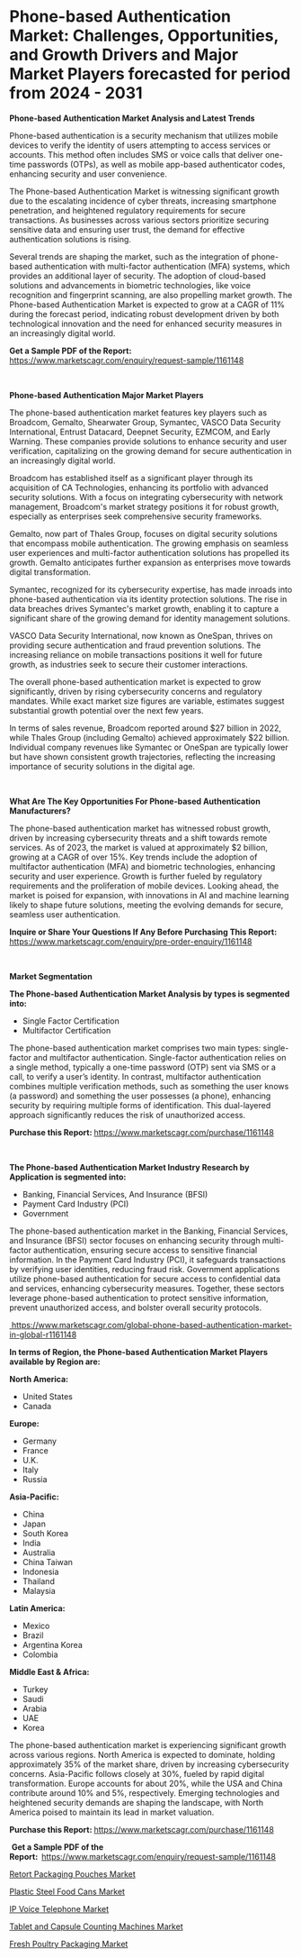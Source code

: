 <p><h1>Phone-based Authentication Market: Challenges, Opportunities, and Growth Drivers and Major Market Players forecasted for period from 2024 - 2031</h1></p><p><strong>Phone-based Authentication Market Analysis and Latest Trends</strong></p>
<p><p>Phone-based authentication is a security mechanism that utilizes mobile devices to verify the identity of users attempting to access services or accounts. This method often includes SMS or voice calls that deliver one-time passwords (OTPs), as well as mobile app-based authenticator codes, enhancing security and user convenience. </p><p>The Phone-based Authentication Market is witnessing significant growth due to the escalating incidence of cyber threats, increasing smartphone penetration, and heightened regulatory requirements for secure transactions. As businesses across various sectors prioritize securing sensitive data and ensuring user trust, the demand for effective authentication solutions is rising. </p><p>Several trends are shaping the market, such as the integration of phone-based authentication with multi-factor authentication (MFA) systems, which provides an additional layer of security. The adoption of cloud-based solutions and advancements in biometric technologies, like voice recognition and fingerprint scanning, are also propelling market growth. The Phone-based Authentication Market is expected to grow at a CAGR of 11% during the forecast period, indicating robust development driven by both technological innovation and the need for enhanced security measures in an increasingly digital world. </p></p>
<p><strong>Get a Sample PDF of the Report:&nbsp;</strong> <a href="https://www.marketscagr.com/enquiry/request-sample/1161148?utm_campaign=1177&utm_medium=2&utm_source=Github&utm_content=ia&utm_term=11102024&utm_id=phone-based-authentication">https://www.marketscagr.com/enquiry/request-sample/1161148</a></p>
<p>&nbsp;</p>
<p><strong>Phone-based Authentication Major Market Players</strong></p>
<p><p>The phone-based authentication market features key players such as Broadcom, Gemalto, Shearwater Group, Symantec, VASCO Data Security International, Entrust Datacard, Deepnet Security, EZMCOM, and Early Warning. These companies provide solutions to enhance security and user verification, capitalizing on the growing demand for secure authentication in an increasingly digital world.</p><p>Broadcom has established itself as a significant player through its acquisition of CA Technologies, enhancing its portfolio with advanced security solutions. With a focus on integrating cybersecurity with network management, Broadcom's market strategy positions it for robust growth, especially as enterprises seek comprehensive security frameworks.</p><p>Gemalto, now part of Thales Group, focuses on digital security solutions that encompass mobile authentication. The growing emphasis on seamless user experiences and multi-factor authentication solutions has propelled its growth. Gemalto anticipates further expansion as enterprises move towards digital transformation.</p><p>Symantec, recognized for its cybersecurity expertise, has made inroads into phone-based authentication via its identity protection solutions. The rise in data breaches drives Symantec's market growth, enabling it to capture a significant share of the growing demand for identity management solutions.</p><p>VASCO Data Security International, now known as OneSpan, thrives on providing secure authentication and fraud prevention solutions. The increasing reliance on mobile transactions positions it well for future growth, as industries seek to secure their customer interactions.</p><p>The overall phone-based authentication market is expected to grow significantly, driven by rising cybersecurity concerns and regulatory mandates. While exact market size figures are variable, estimates suggest substantial growth potential over the next few years.</p><p>In terms of sales revenue, Broadcom reported around $27 billion in 2022, while Thales Group (including Gemalto) achieved approximately $22 billion. Individual company revenues like Symantec or OneSpan are typically lower but have shown consistent growth trajectories, reflecting the increasing importance of security solutions in the digital age.</p></p>
<p>&nbsp;</p>
<p><strong>What Are The Key Opportunities For Phone-based Authentication Manufacturers?</strong></p>
<p><p>The phone-based authentication market has witnessed robust growth, driven by increasing cybersecurity threats and a shift towards remote services. As of 2023, the market is valued at approximately $2 billion, growing at a CAGR of over 15%. Key trends include the adoption of multifactor authentication (MFA) and biometric technologies, enhancing security and user experience. Growth is further fueled by regulatory requirements and the proliferation of mobile devices. Looking ahead, the market is poised for expansion, with innovations in AI and machine learning likely to shape future solutions, meeting the evolving demands for secure, seamless user authentication.</p></p>
<p><strong>Inquire or Share Your Questions If Any Before Purchasing This Report:</strong> <a href="https://www.marketscagr.com/enquiry/pre-order-enquiry/1161148?utm_campaign=1177&utm_medium=2&utm_source=Github&utm_content=ia&utm_term=11102024&utm_id=phone-based-authentication">https://www.marketscagr.com/enquiry/pre-order-enquiry/1161148</a></p>
<p>&nbsp;</p>
<p><strong>Market Segmentation</strong></p>
<p><strong>The Phone-based Authentication Market Analysis by types is segmented into:</strong></p>
<p><ul><li>Single Factor Certification</li><li>Multifactor Certification</li></ul></p>
<p><p>The phone-based authentication market comprises two main types: single-factor and multifactor authentication. Single-factor authentication relies on a single method, typically a one-time password (OTP) sent via SMS or a call, to verify a user’s identity. In contrast, multifactor authentication combines multiple verification methods, such as something the user knows (a password) and something the user possesses (a phone), enhancing security by requiring multiple forms of identification. This dual-layered approach significantly reduces the risk of unauthorized access.</p></p>
<p><strong>Purchase this Report:&nbsp;</strong><a href="https://www.marketscagr.com/purchase/1161148?utm_campaign=1177&utm_medium=2&utm_source=Github&utm_content=ia&utm_term=11102024&utm_id=phone-based-authentication">https://www.marketscagr.com/purchase/1161148</a></p>
<p>&nbsp;</p>
<p><strong>The Phone-based Authentication Market Industry Research by Application is segmented into:</strong></p>
<p><ul><li>Banking, Financial Services, And Insurance (BFSI)</li><li>Payment Card Industry (PCI)</li><li>Government</li></ul></p>
<p><p>The phone-based authentication market in the Banking, Financial Services, and Insurance (BFSI) sector focuses on enhancing security through multi-factor authentication, ensuring secure access to sensitive financial information. In the Payment Card Industry (PCI), it safeguards transactions by verifying user identities, reducing fraud risk. Government applications utilize phone-based authentication for secure access to confidential data and services, enhancing cybersecurity measures. Together, these sectors leverage phone-based authentication to protect sensitive information, prevent unauthorized access, and bolster overall security protocols.</p></p>
<p><a href="https://www.marketscagr.com/global-phone-based-authentication-market-in-global-r1161148?utm_campaign=1177&utm_medium=2&utm_source=Github&utm_content=ia&utm_term=11102024&utm_id=phone-based-authentication">&nbsp;https://www.marketscagr.com/global-phone-based-authentication-market-in-global-r1161148</a></p>
<p><strong>In terms of Region, the Phone-based Authentication Market Players available by Region are:</strong></p>
<p>
    <p> <strong> North America: </strong>
        <ul>
            <li>United States</li>
            <li>Canada</li>
        </ul>
        </p> 
    <p> <strong> Europe: </strong>
        <ul>
            <li>Germany</li>
            <li>France</li>
            <li>U.K.</li>
            <li>Italy</li>
            <li>Russia</li>
        </ul>
        </p> 
    <p> <strong> Asia-Pacific: </strong>
        <ul>
            <li>China</li>
            <li>Japan</li>
            <li>South Korea</li>
            <li>India</li>
            <li>Australia</li>
            <li>China Taiwan</li>
            <li>Indonesia</li>
            <li>Thailand</li>
            <li>Malaysia</li>
        </ul>
        </p> 
    <p> <strong> Latin America: </strong>
        <ul>
            <li>Mexico</li>
            <li>Brazil</li>
            <li>Argentina Korea</li>
            <li>Colombia</li>
        </ul>
        </p> 
    <p> <strong> Middle East & Africa: </strong>
        <ul>
            <li>Turkey</li>
            <li>Saudi</li>
            <li>Arabia</li>
            <li>UAE</li>
            <li>Korea</li>
        </ul>
    </p>
    </p>
<p><p>The phone-based authentication market is experiencing significant growth across various regions. North America is expected to dominate, holding approximately 35% of the market share, driven by increasing cybersecurity concerns. Asia-Pacific follows closely at 30%, fueled by rapid digital transformation. Europe accounts for about 20%, while the USA and China contribute around 10% and 5%, respectively. Emerging technologies and heightened security demands are shaping the landscape, with North America poised to maintain its lead in market valuation.</p></p>
<p><strong>Purchase this Report: </strong><a href="https://www.marketscagr.com/purchase/1161148?utm_campaign=1177&utm_medium=2&utm_source=Github&utm_content=ia&utm_term=11102024&utm_id=phone-based-authentication">https://www.marketscagr.com/purchase/1161148</a></p>
<p>&nbsp;<strong>Get a Sample PDF of the Report:&nbsp;&nbsp;</strong><a href="https://www.marketscagr.com/enquiry/request-sample/1161148?utm_campaign=1177&utm_medium=2&utm_source=Github&utm_content=ia&utm_term=11102024&utm_id=phone-based-authentication">https://www.marketscagr.com/enquiry/request-sample/1161148</a></p>
<p><strong></strong></p>
<p><p><a href="https://www.linkedin.com/pulse/key-drivers-retort-packaging-pouches-market-trends-future-bdqlf?utm_campaign=1177&utm_medium=2&utm_source=Github&utm_content=ia&utm_term=11102024&utm_id=phone-based-authentication">Retort Packaging Pouches Market</a></p><p><a href="https://www.linkedin.com/pulse/global-plastic-steel-food-cans-market-opportunities-forecast-mk9zf?utm_campaign=1177&utm_medium=2&utm_source=Github&utm_content=ia&utm_term=11102024&utm_id=phone-based-authentication">Plastic Steel Food Cans Market</a></p><p><a href="https://issuu.com/reportprime-2/docs/ip-voice-telephone-market-size-2030_6fcb229e22a58e?utm_campaign=1177&utm_medium=2&utm_source=Github&utm_content=ia&utm_term=11102024&utm_id=phone-based-authentication">IP Voice Telephone Market</a></p><p><a href="https://www.linkedin.com/pulse/global-tablet-capsule-counting-machines-market-size-kmwuc?utm_campaign=1177&utm_medium=2&utm_source=Github&utm_content=ia&utm_term=11102024&utm_id=phone-based-authentication">Tablet and Capsule Counting Machines Market</a></p><p><a href="https://www.linkedin.com/pulse/insights-fresh-poultry-packaging-industry-market-financial-fjjuf?utm_campaign=1177&utm_medium=2&utm_source=Github&utm_content=ia&utm_term=11102024&utm_id=phone-based-authentication">Fresh Poultry Packaging Market</a></p></p>